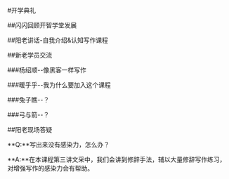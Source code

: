  
#开学典礼



##闪闪回顾开智学堂发展


 
##阳老讲话-自我介绍&认知写作课程



##新老学员交流

###杨绍顺--像黑客一样写作

###暖乎乎--我为什么要加入这个课程

###兔子瞧--？

###弓与箭--？


##阳老现场答疑

**Q:**写出来没有感染力，怎么办？

**A:**在本课程第三讲文采中，我们会讲到修辞手法，辅以大量修辞写作练习，对增强写作的感染力会有帮助。

